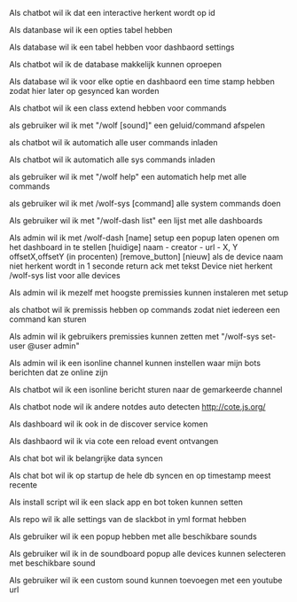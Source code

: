Als chatbot wil ik dat een interactive herkent wordt op id

Als datanbase wil ik een opties tabel hebben

Als database wil ik een tabel hebben voor dashbaord settings

Als chatbot wil ik de database makkelijk kunnen oproepen

Als database wil ik voor elke optie en dashbaord een time stamp hebben zodat hier later op gesynced kan worden

Als chatbot wil ik een class extend hebben voor commands

als gebruiker wil ik met "/wolf [sound]" een geluid/command afspelen

als chatbot wil ik automatich alle user commands inladen

Als chatbot wil ik automatich alle sys commands inladen

als gebruiker wil ik met "/wolf help" een automatich help met alle commands

als gebruiker wil ik met /wolf-sys [command] alle system commands doen

Als gebruiker wil ik met "/wolf-dash list" een lijst met alle dashboards

Als admin wil ik met /wolf-dash [name] setup een popup laten openen om het dashboard in te stellen
    [huidige] naam - creator - url - X, Y offsetX,offsetY (in procenten) [remove_button]
    [nieuw]
    als de device naam niet herkent wordt in 1 seconde return ack met tekst Device niet herkent /wolf-sys list voor alle devices

Als admin wil ik mezelf met hoogste premissies kunnen instaleren met setup

als chatbot wil ik premissis hebben op commands zodat niet iedereen een command kan sturen

Als admin wil ik gebruikers premissies kunnen zetten met "/wolf-sys set-user @user admin"

Als admin wil ik een isonline channel kunnen instellen waar mijn bots berichten dat ze online zijn

Als chatbot wil ik een isonline bericht sturen naar de gemarkeerde channel

Als chatbot node wil ik andere notdes auto detecten http://cote.js.org/

Als dashboard wil ik ook in de discover service komen

Als dashbaord wil ik via cote een reload event ontvangen

Als chat bot wil ik belangrijke data syncen

Als chat bot wil ik op startup de hele db syncen en op timestamp meest recente

Als install script wil ik een slack app en bot token kunnen setten

Als repo wil ik alle settings van de slackbot in yml format hebben

Als gebruiker wil ik een popup hebben met alle beschikbare sounds

Als gebruiker wil ik in de soundboard popup alle devices kunnen selecteren met beschikbare sound

Als gebruiker wil ik een custom sound kunnen toevoegen met een youtube url
